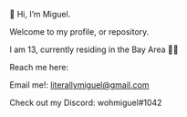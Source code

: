 👋  Hi, I’m Miguel.

Welcome to my profile, or repository.

I am 13, currently residing in the Bay Area 🙌🏻

Reach me here:


Email me!: literallymiguel@gmail.com

Check out my Discord: wohmiguel#1042
